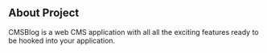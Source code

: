 
## About Project

CMSBlog is a web CMS application with all all the exciting features ready to be hooked into your application.